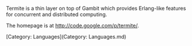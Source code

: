 Termite is a thin layer on top of Gambit which provides Erlang-like
features for concurrent and distributed computing.

The homepage is at <http://code.google.com/p/termite/>.

[Category: Languages](Category: Languages.md)
